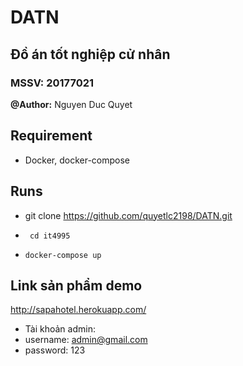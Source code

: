 # DATN
## Đồ án tốt nghiệp cử nhân
### MSSV: 20177021
**@Author:** Nguyen Duc Quyet


## Requirement
- Docker, docker-compose
## Runs
* git clone https://github.com/quyetlc2198/DATN.git
*      cd it4995
*     docker-compose up

## Link sản phẩm demo
http://sapahotel.herokuapp.com/
* Tài khoản admin:
* username: admin@gmail.com
* password: 123
        
